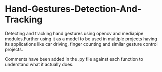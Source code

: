 # Hand-Gestures-Detection-And-Tracking
Detecting and tracking hand gestures using opencv and mediapipe modules.Further using it as a model to be used in multiple projects having its applications like car driving, finger counting and similar gesture control projects. 

Comments have been added in the .py file against each function to understand what it actually does.
